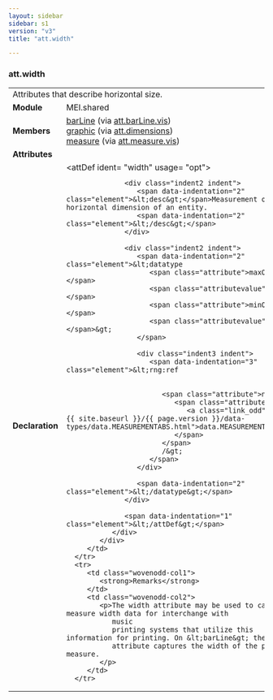 ```yaml
---
layout: sidebar
sidebar: s1
version: "v3"
title: "att.width"

---
```


<div class="classSpec att">
   <h3 id="att.width">att.width</h3>
   <table class="wovenodd">
      <tr>
         <td colspan="2" class="wovenodd-col2">Attributes that describe horizontal size.</td>
      </tr>
      <tr>
         <td class="wovenodd-col1">
            <strong>Module</strong>
         </td>
         <td class="wovenodd-col2">MEI.shared</td>
      </tr>
      <tr>
         <td class="wovenodd-col1">
            <strong>Members</strong>
         </td>
         <td class="wovenodd-col2">
            <div class="parent">
               <div>
                  <a class="link_odd_elementSpec" href="{{ site.baseurl }}/{{ page.version }}/elements/barLine.html">barLine</a>
                  <span> (via 
                     <a class="link_odd_classSpec" href="{{ site.baseurl }}/{{ page.version }}/attribute-classes/att.barLine.vis.html">att.barLine.vis</a>)
                  </span>
               </div>
               <div>
                  <a class="link_odd_elementSpec" href="{{ site.baseurl }}/{{ page.version }}/elements/graphic.html">graphic</a>
                  <span> (via 
                     <a class="link_odd_classSpec" href="{{ site.baseurl }}/{{ page.version }}/attribute-classes/att.dimensions.html">att.dimensions</a>)
                  </span>
               </div>
               <div>
                  <a class="link_odd_elementSpec" href="{{ site.baseurl }}/{{ page.version }}/elements/measure.html">measure</a>
                  <span> (via 
                     <a class="link_odd_classSpec" href="{{ site.baseurl }}/{{ page.version }}/attribute-classes/att.measure.vis.html">att.measure.vis</a>)
                  </span>
               </div>
            </div>
         </td>
      </tr>
      <tr>
         <td class="wovenodd-col1">
            <strong>Attributes</strong>
         </td>
         <td class="wovenodd-col2"></td>
      </tr>
      <tr>
         <td class="wovenodd-col1">
            <strong>Declaration</strong>
         </td>
         <td class="wovenodd-col2">
            <div xml:space="preserve" class="pre">
               <div class="indent1 indent">
                  <span data-indentation="1" class="element">&lt;attDef 
                     <span class="attribute">ident=</span>
                     <span class="attributevalue">"width"</span> 
                     <span class="attribute">usage=</span>
                     <span class="attributevalue">"opt"</span>&gt;
                  </span>
                  
                  <div class="indent2 indent">
                     <span data-indentation="2" class="element">&lt;desc&gt;</span>Measurement of the horizontal dimension of an entity.
                     <span data-indentation="2" class="element">&lt;/desc&gt;</span>
                  </div>
                  
                  <div class="indent2 indent">
                     <span data-indentation="2" class="element">&lt;datatype 
                        <span class="attribute">maxOccurs=</span>
                        <span class="attributevalue">"1"</span> 
                        <span class="attribute">minOccurs=</span>
                        <span class="attributevalue">"1"</span>&gt;
                     </span>
                     
                     <div class="indent3 indent">
                        <span data-indentation="3" class="element">&lt;rng:ref
                           
                           
                           <span class="attribute">name=
                              <span class="attributevalue">"
                                 <a class="link_odd" href="{{ site.baseurl }}/{{ page.version }}/data-types/data.MEASUREMENTABS.html">data.MEASUREMENTABS</a>"
                              </span>
                           </span>
                           /&gt;
                        </span>
                     </div>
                     
                     <span data-indentation="2" class="element">&lt;/datatype&gt;</span>
                  </div>
                  
                  <span data-indentation="1" class="element">&lt;/attDef&gt;</span>
               </div>
            </div>
         </td>
      </tr>
      <tr>
         <td class="wovenodd-col1">
            <strong>Remarks</strong>
         </td>
         <td class="wovenodd-col2">
            <p>The width attribute may be used to capture measure width data for interchange with
               music
               printing systems that utilize this information for printing. On &lt;barLine&gt; the width
               attribute captures the width of the preceding measure.
            </p>
         </td>
      </tr>
   </table>
</div>
